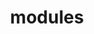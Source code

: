 ---
layout: modules
permalink: "/modules/"
title: modules

modules:
  - name: Introduction
    pagename: introduction
    video: intro-HHsmall.mp4
    background: intro.jpeg

  - name: Person Centered Care
    pagename: person-centered-care
    video: PatientCenteredCare-HHsmall.mp4
    background: personcenteredcare.jpeg
    before-beginning:
      - link: https://learninghub.phsa.ca/Courses/10806/medication-reconciliation-online-vch
        image: pcc/BeforeWeBegin.jpg
        duration: 15 minutes
        linktext: Medication Reconciliation
        text: Online Course

  - name: Wound Care
    pagename: wound-care
    video: Wound-HHsmall.mp4
    background: wound.jpeg
    before-beginning:
      - link: https://learninghub.phsa.ca/Courses/16224/wound-management-for-nurses-provincial-curriculum-online
        duration: 4hrs 30 minutes
        linktext: Wound Management for Nurses
        text: All chapters are compulsory. Chapter 3a is optional.

  - name: IV Therapy
    pagename: iv-therapy
    video: IV-HHsmall.mp4
    background: iv.jpeg
    before-beginning:
      - link: https://learninghub.phsa.ca/Courses/9898/central-venous-lines-cvc-care-and-maintenance-online-vch
        duration: 45 minutes
        linktext: Central Venous Lines Care & Maintenance
        text: Online Course
        
  - name: Pallative Care
    pagename: pallative-care
    video: Pallatative-HHsmall.mp4
    background: pallative.jpeg
    before-beginning:
      - link: https://www.pbs.org/wgbh/frontline/film/being-mortal/
        duration: 55 minutes
        linktext: Being Mortal
        text: Youtube Series
      - link: https://learninghub.phsa.ca/Courses/7729/medical-assistance-in-dying-maid-for-registered-nurses
        duration: 2 hours
        linktext: Medical Assistance in Dying for RNs
        text: Online Course
---